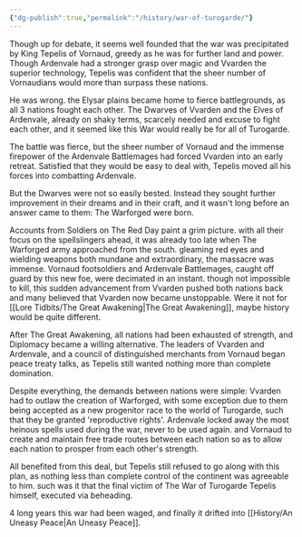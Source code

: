 ```yaml
---
{"dg-publish":true,"permalink":"/history/war-of-turogarde/"}
---
```


Though up for debate, it seems well founded that the war was precipitated by King Tepelis of Vornaud, greedy as he was for further land and power. Though Ardenvale had a stronger grasp over magic and Vvarden the superior technology, Tepelis was confident that the sheer number of Vornaudians would more than surpass these nations.

He was wrong. the Elysar plains became home to fierce battlegrounds, as all 3 nations fought each other. The Dwarves of Vvarden and the Elves of Ardenvale, already on shaky terms, scarcely needed and excuse to fight each other, and it seemed like this War would really be for all of Turogarde.

The battle was fierce, but the sheer number of Vornaud and the immense firepower of the Ardenvale Battlemages had forced Vvarden into an early retreat. Satisfied that they would be easy to deal with, Tepelis moved all his forces into combatting Ardenvale.

But the Dwarves were not so easily bested. Instead they sought further improvement in their dreams and in their craft, and it wasn't long before an answer came to them: The Warforged were born.

Accounts from Soldiers on The Red Day paint a grim picture. with all their focus on the spellslingers ahead, it was already too late when The Warforged army approached from the south. gleaming red eyes and wielding weapons both mundane and extraordinary, the massacre was immense. Vornaud footsoldiers and Ardenvale Battlemages, caught off guard by this new foe, were decimated in an instant. though not impossible to kill, this sudden advancement from Vvarden pushed both nations back and many believed that Vvarden now became unstoppable. Were it not for [[Lore Tidbits/The Great Awakening\|The Great Awakening]], maybe history would be quite different.

After The Great Awakening, all nations had been exhausted of strength, and Diplomacy became a willing alternative. The leaders of Vvarden and Ardenvale, and a council of distinguished merchants from Vornaud began peace treaty talks, as Tepelis still wanted nothing more than complete domination.

Despite everything, the demands between nations were simple: Vvarden had to outlaw the creation of Warforged, with some exception due to them being accepted as a new progenitor race to the world of Turogarde, such that they be granted 'reproductive rights'. Ardenvale locked away the most heinous spells used during the war, never to be used again. and Vornaud to create and maintain free trade routes between each nation so as to allow each nation to prosper from each other's strength.

All benefited from this deal, but Tepelis still refused to go along with this plan, as nothing less than complete control of the continent was agreeable to him. such was it that the final victim of The War of Turogarde Tepelis himself, executed via beheading.

4 long years this war had been waged, and finally it drifted into [[History/An Uneasy Peace\|An Uneasy Peace]].